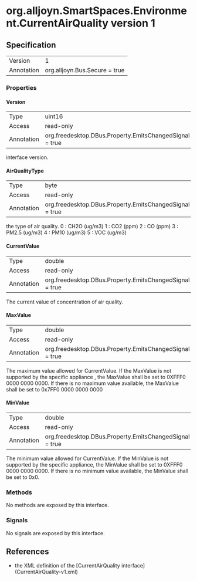 # org.alljoyn.SmartSpaces.Environment.CurrentAirQuality version 1

## Specification
|                   |                                   |
|-------------------|-----------------------------------|
| Version           | 1                                 |
| Annotation        | org.alljoyn.Bus.Secure = true     |

### Properties

#### Version

|                   |                                                         |
|-------------------|---------------------------------------------------------|
| Type              | uint16                                                  |
| Access            | read-only                                               |
| Annotation        | org.freedesktop.DBus.Property.EmitsChangedSignal = true |

interface version.

#### AirQualityType

|                   |                                                         |
|-------------------|---------------------------------------------------------|
| Type              | byte                                                    |
| Access            | read-only                                               |
| Annotation        | org.freedesktop.DBus.Property.EmitsChangedSignal = true |

the type of air quality.
0 : CH2O (ug/m3)
1 : CO2 (ppm)
2 : CO (ppm)
3 : PM2.5 (ug/m3)
4 : PM10 (ug/m3)
5 : VOC (ug/m3)

#### CurrentValue

|                   |                                                         |
|-------------------|---------------------------------------------------------|
| Type              | double                                                  |
| Access            | read-only                                               |
| Annotation        | org.freedesktop.DBus.Property.EmitsChangedSignal = true |

The current value of concentration of air quality.

#### MaxValue

|                   |                                                         |
|-------------------|---------------------------------------------------------|
| Type              | double                                                  |
| Access            | read-only                                               |
| Annotation        | org.freedesktop.DBus.Property.EmitsChangedSignal = true |

The maximum value allowed for CurrentValue.
If the MaxValue is not supported by the specific appliance , 
the MaxValue shall be set to 0XFFF0 0000 0000 0000.
If there is no maximum value available, the MaxValue shall
be set to 0x7FF0 0000 0000 0000

#### MinValue

|                   |                                                         |
|-------------------|---------------------------------------------------------|
| Type              | double                                                  |
| Access            | read-only                                               |
| Annotation        | org.freedesktop.DBus.Property.EmitsChangedSignal = true |

The minimum value allowed for CurrentValue.
If the MinValue is not supported by the specific appliance, 
the MinValue shall be set to 0XFFF0 0000 0000 0000.
If there is no minimum value available, the MinValue shall
be set to 0x0.
 
### Methods

No methods are exposed by this interface.

### Signals

No signals are exposed by this interface.

## References

  * the XML definition of the [CurrentAirQuality interface]
    (CurrentAirQuality-v1.xml)

